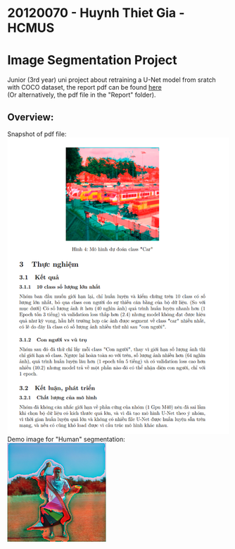 # 20120070 - Huynh Thiet Gia - HCMUS
# Image Segmentation Project
Junior (3rd year) uni project about retraining a U-Net model from sratch with COCO dataset, the report pdf can be found [here](./Report/DoHoa_Baocao_Group3.pdf)  
(Or alternatively, the pdf file in the "Report" folder).  
## Overview:
Snapshot of pdf file:  
![pdf snapshot](./Report/Images/ReportSnapshot.PNG)  
Demo image for "Human" segmentation:  
![Human segmentation image](./Report/Images/HumanPredict.png)
